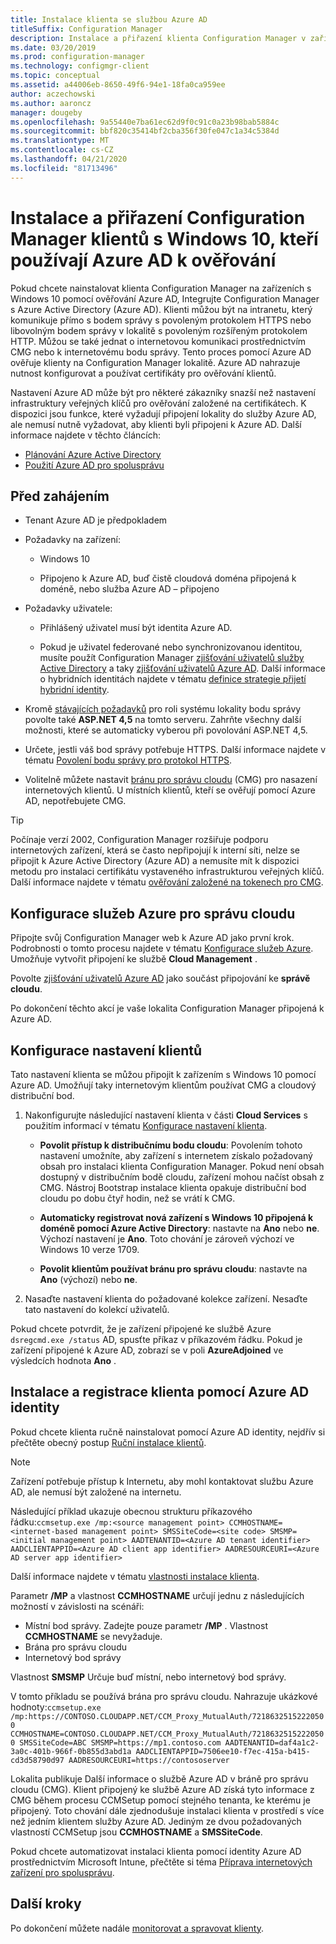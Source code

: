 ```yaml
---
title: Instalace klienta se službou Azure AD
titleSuffix: Configuration Manager
description: Instalace a přiřazení klienta Configuration Manager v zařízeních s Windows 10 pomocí Azure Active Directory pro ověřování
ms.date: 03/20/2019
ms.prod: configuration-manager
ms.technology: configmgr-client
ms.topic: conceptual
ms.assetid: a44006eb-8650-49f6-94e1-18fa0ca959ee
author: aczechowski
ms.author: aaroncz
manager: dougeby
ms.openlocfilehash: 9a55440e7ba61ec62d9f0c91c0a23b98bab5884c
ms.sourcegitcommit: bbf820c35414bf2cba356f30fe047c1a34c5384d
ms.translationtype: MT
ms.contentlocale: cs-CZ
ms.lasthandoff: 04/21/2020
ms.locfileid: "81713496"
---
```

# <a name="install-and-assign-configuration-manager-windows-10-clients-using-azure-ad-for-authentication"></a>Instalace a přiřazení Configuration Manager klientů s Windows 10, kteří používají Azure AD k ověřování

Pokud chcete nainstalovat klienta Configuration Manager na zařízeních s Windows 10 pomocí ověřování Azure AD, Integrujte Configuration Manager s Azure Active Directory (Azure AD). Klienti můžou být na intranetu, který komunikuje přímo s bodem správy s povoleným protokolem HTTPS nebo libovolným bodem správy v lokalitě s povoleným rozšířeným protokolem HTTP. Můžou se také jednat o internetovou komunikaci prostřednictvím CMG nebo k internetovému bodu správy. Tento proces pomocí Azure AD ověřuje klienty na Configuration Manager lokalitě. Azure AD nahrazuje nutnost konfigurovat a používat certifikáty pro ověřování klientů.

Nastavení Azure AD může být pro některé zákazníky snazší než nastavení infrastruktury veřejných klíčů pro ověřování založené na certifikátech. K dispozici jsou funkce, které vyžadují připojení lokality do služby Azure AD, ale nemusí nutně vyžadovat, aby klienti byli připojeni k Azure AD.<!-- SCCMDocs issue 1259 --> Další informace najdete v těchto článcích:

- [Plánování Azure Active Directory](../../plan-design/security/plan-for-security.md#bkmk_planazuread)
- [Použití Azure AD pro spolusprávu](../../../comanage/quickstart-hybrid-aad.md)

## <a name="before-you-begin"></a>Před zahájením

- Tenant Azure AD je předpokladem  

- Požadavky na zařízení:  

  - Windows 10  

  - Připojeno k Azure AD, buď čistě cloudová doména připojená k doméně, nebo služba Azure AD – připojeno  

- Požadavky uživatele:  

  - Přihlášený uživatel musí být identita Azure AD.

  - Pokud je uživatel federované nebo synchronizovanou identitou, musíte použít Configuration Manager [zjišťování uživatelů služby Active Directory](../../servers/deploy/configure/about-discovery-methods.md#bkmk_aboutUser) a taky [zjišťování uživatelů Azure AD](../../servers/deploy/configure/about-discovery-methods.md#azureaddisc). Další informace o hybridních identitách najdete v tématu [definice strategie přijetí hybridní identity](https://docs.microsoft.com/azure/active-directory/active-directory-hybrid-identity-design-considerations-identity-adoption-strategy).<!--497750-->  

- Kromě [stávajících požadavků](../../plan-design/configs/site-and-site-system-prerequisites.md#bkmk_2012MPpreq) pro roli systému lokality bodu správy povolte také **ASP.NET 4,5** na tomto serveru. Zahrňte všechny další možnosti, které se automaticky vyberou při povolování ASP.NET 4,5.  

- Určete, jestli váš bod správy potřebuje HTTPS. Další informace najdete v tématu [Povolení bodu správy pro protokol HTTPS](../manage/cmg/certificates-for-cloud-management-gateway.md#bkmk_mphttps).  

- Volitelně můžete nastavit [bránu pro správu cloudu](../manage/cmg/plan-cloud-management-gateway.md) (CMG) pro nasazení internetových klientů. U místních klientů, kteří se ověřují pomocí Azure AD, nepotřebujete CMG.  

> [!TIP]
> Počínaje verzí 2002,<!--5686290--> Configuration Manager rozšiřuje podporu internetových zařízení, která se často nepřipojují k interní síti, nelze se připojit k Azure Active Directory (Azure AD) a nemusíte mít k dispozici metodu pro instalaci certifikátu vystaveného infrastrukturou veřejných klíčů. Další informace najdete v tématu [ověřování založené na tokenech pro CMG](deploy-clients-cmg-token.md).

## <a name="configure-azure-services-for-cloud-management"></a>Konfigurace služeb Azure pro správu cloudu

Připojte svůj Configuration Manager web k Azure AD jako první krok. Podrobnosti o tomto procesu najdete v tématu [Konfigurace služeb Azure](../../servers/deploy/configure/azure-services-wizard.md). Umožňuje vytvořit připojení ke službě **Cloud Management** .

Povolte [zjišťování uživatelů Azure AD](../../servers/deploy/configure/configure-discovery-methods.md#azureaadisc) jako součást připojování ke **správě cloudu**.

Po dokončení těchto akcí je vaše lokalita Configuration Manager připojená k Azure AD.

## <a name="configure-client-settings"></a>Konfigurace nastavení klientů

Tato nastavení klienta se můžou připojit k zařízením s Windows 10 pomocí Azure AD. Umožňují taky internetovým klientům používat CMG a cloudový distribuční bod.

1. Nakonfigurujte následující nastavení klienta v části **Cloud Services** s použitím informací v tématu [Konfigurace nastavení klienta](configure-client-settings.md).  

    - **Povolit přístup k distribučnímu bodu cloudu**: Povolením tohoto nastavení umožníte, aby zařízení s internetem získalo požadovaný obsah pro instalaci klienta Configuration Manager. Pokud není obsah dostupný v distribučním bodě cloudu, zařízení mohou načíst obsah z CMG. Nástroj Bootstrap instalace klienta opakuje distribuční bod cloudu po dobu čtyř hodin, než se vrátí k CMG.<!--495533-->  

    - **Automaticky registrovat nová zařízení s Windows 10 připojená k doméně pomocí Azure Active Directory**: nastavte na **Ano** nebo **ne**. Výchozí nastavení je **Ano**. Toto chování je zároveň výchozí ve Windows 10 verze 1709.

    - **Povolit klientům používat bránu pro správu cloudu**: nastavte na **Ano** (výchozí) nebo **ne**.  

2. Nasaďte nastavení klienta do požadované kolekce zařízení. Nesaďte tato nastavení do kolekcí uživatelů.

Pokud chcete potvrdit, že je zařízení připojené ke službě Azure `dsregcmd.exe /status` AD, spusťte příkaz v příkazovém řádku. Pokud je zařízení připojené k Azure AD, zobrazí se v poli **AzureAdjoined** ve výsledcích hodnota **Ano** .

## <a name="install-and-register-the-client-using-azure-ad-identity"></a>Instalace a registrace klienta pomocí Azure AD identity

Pokud chcete klienta ručně nainstalovat pomocí Azure AD identity, nejdřív si přečtěte obecný postup [Ruční instalace klientů](deploy-clients-to-windows-computers.md#BKMK_Manual).

 > [!Note]  
 > Zařízení potřebuje přístup k Internetu, aby mohl kontaktovat službu Azure AD, ale nemusí být založené na internetu.

Následující příklad ukazuje obecnou strukturu příkazového řádku:`ccmsetup.exe /mp:<source management point> CCMHOSTNAME=<internet-based management point> SMSSiteCode=<site code> SMSMP=<initial management point> AADTENANTID=<Azure AD tenant identifier> AADCLIENTAPPID=<Azure AD client app identifier> AADRESOURCEURI=<Azure AD server app identifier>`

Další informace najdete v tématu [vlastnosti instalace klienta](about-client-installation-properties.md).

Parametr **/MP** a vlastnost **CCMHOSTNAME** určují jednu z následujících možností v závislosti na scénáři:

- Místní bod správy. Zadejte pouze parametr **/MP** . Vlastnost **CCMHOSTNAME** se nevyžaduje.
- Brána pro správu cloudu
- Internetový bod správy

Vlastnost **SMSMP** Určuje buď místní, nebo internetový bod správy.

V tomto příkladu se používá brána pro správu cloudu. Nahrazuje ukázkové hodnoty:`ccmsetup.exe /mp:https://CONTOSO.CLOUDAPP.NET/CCM_Proxy_MutualAuth/72186325152220500 CCMHOSTNAME=CONTOSO.CLOUDAPP.NET/CCM_Proxy_MutualAuth/72186325152220500 SMSSiteCode=ABC SMSMP=https://mp1.contoso.com AADTENANTID=daf4a1c2-3a0c-401b-966f-0b855d3abd1a AADCLIENTAPPID=7506ee10-f7ec-415a-b415-cd3d58790d97 AADRESOURCEURI=https://contososerver`

Lokalita publikuje Další informace o službě Azure AD v bráně pro správu cloudu (CMG). Klient připojený ke službě Azure AD získá tyto informace z CMG během procesu CCMSetup pomocí stejného tenanta, ke kterému je připojený. Toto chování dále zjednodušuje instalaci klienta v prostředí s více než jedním klientem služby Azure AD. Jediným ze dvou požadovaných vlastností CCMSetup jsou **CCMHOSTNAME** a **SMSSiteCode**.<!--3607731-->

Pokud chcete automatizovat instalaci klienta pomocí identity Azure AD prostřednictvím Microsoft Intune, přečtěte si téma [Příprava internetových zařízení pro spolusprávu](../../../comanage/how-to-prepare-Win10.md#install-the-configuration-manager-client).

## <a name="next-steps"></a>Další kroky

Po dokončení můžete nadále [monitorovat a spravovat klienty](../manage/monitor-clients.md).
